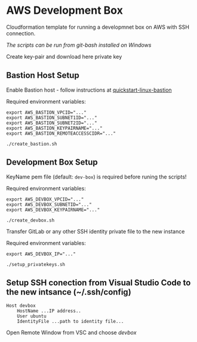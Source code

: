 # AWS Development Box 

Cloudformation template for running a developmnet box on AWS with SSH connection.

*The scripts can be run from git-bash installed on Windows*

Create key-pair and download here private key

## Bastion Host Setup
Enable Bastion host - follow instructions at [quickstart-linux-bastion](https://github.com/aws-quickstart/quickstart-linux-bastion)

Required environment variables:
```
export AWS_BASTION_VPCID="..."
export AWS_BASTION_SUBNET1ID="..."
export AWS_BASTION_SUBNET2ID="..."
export AWS_BASTION_KEYPAIRNAME="..."
export AWS_BASTION_REMOTEACCESSCIDR="..."
```
```
./create_bastion.sh
```

## Development Box Setup
KeyName pem file (default: `dev-box`) is required before runing the scripts!

Required environment variables:
```
export AWS_DEVBOX_VPCID="..."
export AWS_DEVBOX_SUBNETID="..."
export AWS_DEVBOX_KEYPAIRNAME="..."
```
```
./create_devbox.sh
```
Transfer GitLab or any other SSH identity private file to the new instance

Required environment variables:
```
export AWS_DEVBOX_IP="..."
```
```
./setup_privatekeys.sh
```
## Setup SSH conection from Visual Studio Code to the new intsance (~/.ssh/config)
```
Host devbox
    HostName ...IP address..
    User ubuntu
    IdentityFile ...path to identity file...
```
Open Remote Window from VSC and choose *devbox*
